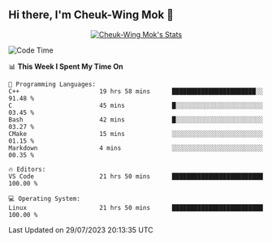 ## Hi there, I'm Cheuk-Wing Mok 👋

<!--
**mozro0327/mozro0327** is a ✨ _special_ ✨ repository because its `README.md` (this file) appears on your GitHub profile.

Here are some ideas to get you started:

- 🔭 I’m currently working on ...
- 🌱 I’m currently learning ...
- 👯 I’m looking to collaborate on ...
- 🤔 I’m looking for help with ...
- 💬 Ask me about ...
- 📫 How to reach me: ...
- 😄 Pronouns: ...
- ⚡ Fun fact: ...
-->

<p align="center">
  <a href="https://github.com/mozro0327" class="rich-diff-level-one">
    <img src="https://github-readme-stats.vercel.app/api?username=mozro0327&title_color=333&text_color=777" alt="Cheuk-Wing Mok's Stats" >
    <!-- &hide=issues
    <img src="https://github-readme-stats.vercel.app/api?username=mozro0327&hide=issues&title_color=333&text_color=777" alt="Cheuk-Wing Mok's Stats" >
    -->
  </a>
</p>

<!--START_SECTION:waka-->
![Code Time](http://img.shields.io/badge/Code%20Time-1%2C781%20hrs%201%20min-blue)

📊 **This Week I Spent My Time On** 

```text
💬 Programming Languages: 
C++                      19 hrs 58 mins      ███████████████████████░░   91.48 % 
C                        45 mins             █░░░░░░░░░░░░░░░░░░░░░░░░   03.45 % 
Bash                     42 mins             █░░░░░░░░░░░░░░░░░░░░░░░░   03.27 % 
CMake                    15 mins             ░░░░░░░░░░░░░░░░░░░░░░░░░   01.15 % 
Markdown                 4 mins              ░░░░░░░░░░░░░░░░░░░░░░░░░   00.35 % 

🔥 Editors: 
VS Code                  21 hrs 50 mins      █████████████████████████   100.00 % 

💻 Operating System: 
Linux                    21 hrs 50 mins      █████████████████████████   100.00 % 
```


 Last Updated on 29/07/2023 20:13:35 UTC
<!--END_SECTION:waka-->
